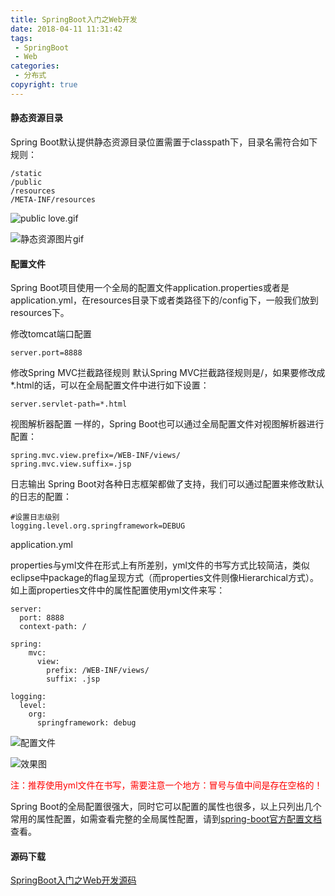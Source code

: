 ```yaml
---
title: SpringBoot入门之Web开发
date: 2018-04-11 11:31:42
tags:
 - SpringBoot
 - Web
categories: 
 - 分布式
copyright: true
---
```


#### **静态资源目录**

Spring Boot默认提供静态资源目录位置需置于classpath下，目录名需符合如下规则：
```
/static
/public
/resources
/META-INF/resources
```

<!-- more -->

![public love.gif](http://img.blog.csdn.net/20170904100613965?watermark/2/text/aHR0cDovL2Jsb2cuY3Nkbi5uZXQvd2VudGVyeWFu/font/5a6L5L2T/fontsize/400/fill/I0JBQkFCMA==/dissolve/70/gravity/SouthEast)

![静态资源图片gif](http://img.blog.csdn.net/20170904100502316?watermark/2/text/aHR0cDovL2Jsb2cuY3Nkbi5uZXQvd2VudGVyeWFu/font/5a6L5L2T/fontsize/400/fill/I0JBQkFCMA==/dissolve/70/gravity/SouthEast)

#### **配置文件**

Spring Boot项目使用一个全局的配置文件application.properties或者是application.yml，在resources目录下或者类路径下的/config下，一般我们放到resources下。

修改tomcat端口配置

```
server.port=8888
```

修改Spring MVC拦截路径规则
默认Spring MVC拦截路径规则是/，如果要修改成*.html的话，可以在全局配置文件中进行如下设置：

```
server.servlet-path=*.html
```

视图解析器配置
一样的，Spring Boot也可以通过全局配置文件对视图解析器进行配置：

```
spring.mvc.view.prefix=/WEB-INF/views/
spring.mvc.view.suffix=.jsp
```

日志输出
Spring Boot对各种日志框架都做了支持，我们可以通过配置来修改默认的日志的配置：

```
#设置日志级别
logging.level.org.springframework=DEBUG
```

application.yml

properties与yml文件在形式上有所差别，yml文件的书写方式比较简洁，类似eclipse中package的flag呈现方式（而properties文件则像Hierarchical方式）。如上面properties文件中的属性配置使用yml文件来写：

```
server:
  port: 8888
  context-path: /

spring:
    mvc:
      view:
        prefix: /WEB-INF/views/
        suffix: .jsp

logging:
  level: 
    org:
      springframework: debug
```

![配置文件](http://img.blog.csdn.net/20170904101404072?watermark/2/text/aHR0cDovL2Jsb2cuY3Nkbi5uZXQvd2VudGVyeWFu/font/5a6L5L2T/fontsize/400/fill/I0JBQkFCMA==/dissolve/70/gravity/SouthEast)

![效果图](http://img.blog.csdn.net/20170904101553043?watermark/2/text/aHR0cDovL2Jsb2cuY3Nkbi5uZXQvd2VudGVyeWFu/font/5a6L5L2T/fontsize/400/fill/I0JBQkFCMA==/dissolve/70/gravity/SouthEast)

<font color='red'>注：推荐使用yml文件在书写，需要注意一个地方：冒号与值中间是存在空格的！</font>




Spring Boot的全局配置很强大，同时它可以配置的属性也很多，以上只列出几个常用的属性配置，如需查看完整的全局属性配置，请到[spring-boot官方配置文档](https://docs.spring.io/spring-boot/docs/current/reference/html/common-application-properties.html)查看。


#### **源码下载**

[SpringBoot入门之Web开发源码](https://github.com/yandongquan/SpringBootInstance/tree/master/SpringBootWeb)
